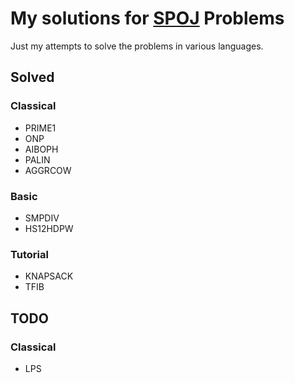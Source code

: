 # My solutions for [SPOJ](www.spoj.com) Problems

Just my attempts to solve the problems in various languages.

## Solved

### Classical

- PRIME1
- ONP
- AIBOPH
- PALIN
- AGGRCOW

### Basic

- SMPDIV
- HS12HDPW

### Tutorial 

- KNAPSACK
- TFIB


## TODO

### Classical
- LPS
